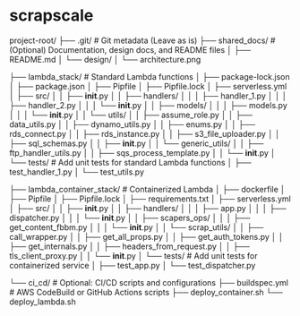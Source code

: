 # scrapscale
project-root/
├── .git/                    # Git metadata (Leave as is)
├── shared_docs/             # (Optional) Documentation, design docs, and README files
│   ├── README.md
│   └── design/
│       └── architecture.png

├── lambda_stack/            # Standard Lambda functions
│   ├── package-lock.json
│   ├── package.json
│   ├── Pipfile
│   ├── Pipfile.lock
│   ├── serverless.yml
│   ├── src/
│   │   ├── __init__.py
│   │   ├── handlers/
│   │   │   ├── handler_1.py
│   │   │   ├── handler_2.py
│   │   │   └── __init__.py
│   │   ├── models/
│   │   │   ├── models.py
│   │   │   └── __init__.py
│   │   └── utils/
│   │       ├── assume_role.py
│   │       ├── data_utils.py
│   │       ├── dynamo_utils.py
│   │       ├── enums.py
│   │       ├── rds_connect.py
│   │       ├── rds_instance.py
│   │       ├── s3_file_uploader.py
│   │       ├── sql_schemas.py
│   │       ├── __init__.py
│   │       └── generic_utils/
│   │           ├── ftp_handler_utils.py
│   │           ├── sqs_process_template.py
│   │           └── __init__.py
│   └── tests/                # Add unit tests for standard Lambda functions
│       ├── test_handler_1.py
│       └── test_utils.py

├── lambda_container_stack/   # Containerized Lambda
│   ├── dockerfile
│   ├── Pipfile
│   ├── Pipfile.lock
│   ├── requirements.txt
│   ├── serverless.yml
│   ├── src/
│   │   ├── __init__.py
│   │   ├── handlers/
│   │   │   ├── app.py
│   │   │   ├── dispatcher.py
│   │   │   └── __init__.py
│   │   ├── scapers_ops/
│   │   │   ├── get_content_fbbm.py
│   │   │   └── __init__.py
│   │   └── scrap_utils/
│   │       ├── call_wrapper.py
│   │       ├── get_all_props.py
│   │       ├── get_auth_tokens.py
│   │       ├── get_internals.py
│   │       ├── headers_from_request.py
│   │       ├── tls_client_proxy.py
│   │       └── __init__.py
│   └── tests/                # Add unit tests for containerized service
│       ├── test_app.py
│       └── test_dispatcher.py

└── ci_cd/                    # Optional: CI/CD scripts and configurations
    ├── buildspec.yml         # AWS CodeBuild or GitHub Actions scripts
    ├── deploy_container.sh
    └── deploy_lambda.sh
